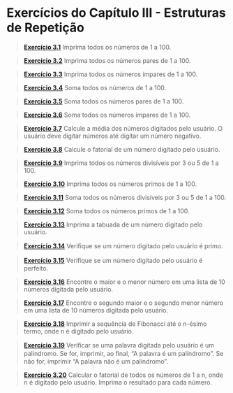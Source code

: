 # Exercícios do Capítulo III - Estruturas de Repetição

> **[Exercício 3.1](https://github.com/ThallesCansi/Programacao-para-Web/blob/master/1%C2%BA%20Bimestre/Cap%C3%ADtulo%20III%20-%20Estruturas%20de%20Repeti%C3%A7%C3%A3o/Exercise%203.1.py)**  Imprima todos os números de 1 a 100. 

> **[Exercício 3.2](https://github.com/ThallesCansi/Programacao-para-Web/blob/master/1%C2%BA%20Bimestre/Cap%C3%ADtulo%20III%20-%20Estruturas%20de%20Repeti%C3%A7%C3%A3o/Exercise%203.2.py)**  Imprima todos os números pares de 1 a 100.

> **[Exercício 3.3](https://github.com/ThallesCansi/Programacao-para-Web/blob/master/1%C2%BA%20Bimestre/Cap%C3%ADtulo%20III%20-%20Estruturas%20de%20Repeti%C3%A7%C3%A3o/Exercise%203.3.py)**  Imprima todos os números ímpares de 1 a 100.

> **[Exercício 3.4](https://github.com/ThallesCansi/Programacao-para-Web/blob/master/1%C2%BA%20Bimestre/Cap%C3%ADtulo%20III%20-%20Estruturas%20de%20Repeti%C3%A7%C3%A3o/Exercise%203.4.py)**  Soma todos os números de 1 a 100.

> **[Exercício 3.5](https://github.com/ThallesCansi/Programacao-para-Web/blob/master/1%C2%BA%20Bimestre/Cap%C3%ADtulo%20III%20-%20Estruturas%20de%20Repeti%C3%A7%C3%A3o/Exercise%203.5.py)**  Soma todos os números pares de 1 a 100.

> **[Exercício 3.6](https://github.com/ThallesCansi/Programacao-para-Web/blob/master/1%C2%BA%20Bimestre/Cap%C3%ADtulo%20III%20-%20Estruturas%20de%20Repeti%C3%A7%C3%A3o/Exercise%203.6.py)**  Soma todos os números ímpares de 1 a 100.

> **[Exercício 3.7](https://github.com/ThallesCansi/Programacao-para-Web/blob/master/1%C2%BA%20Bimestre/Cap%C3%ADtulo%20III%20-%20Estruturas%20de%20Repeti%C3%A7%C3%A3o/Exercise%203.7.py)**  Calcule a média dos números digitados pelo usuário. O usuário deve digitar números até digitar um número negativo.

> **[Exercício 3.8](https://github.com/ThallesCansi/Programacao-para-Web/blob/master/1%C2%BA%20Bimestre/Cap%C3%ADtulo%20III%20-%20Estruturas%20de%20Repeti%C3%A7%C3%A3o/Exercise%203.8.py)**  Calcule o fatorial de um número digitado pelo usuário.

> **[Exercício 3.9](https://github.com/ThallesCansi/Programacao-para-Web/blob/master/1%C2%BA%20Bimestre/Cap%C3%ADtulo%20III%20-%20Estruturas%20de%20Repeti%C3%A7%C3%A3o/Exercise%203.9.py)**  Imprima todos os números divisíveis por 3 ou 5 de 1 a 100.

> **[Exercício 3.10](https://github.com/ThallesCansi/Programacao-para-Web/blob/master/1%C2%BA%20Bimestre/Cap%C3%ADtulo%20III%20-%20Estruturas%20de%20Repeti%C3%A7%C3%A3o/Exercise%203.10.py)**  Imprima todos os números primos de 1 a 100.

> **[Exercício 3.11](https://github.com/ThallesCansi/Programacao-para-Web/blob/master/1%C2%BA%20Bimestre/Cap%C3%ADtulo%20III%20-%20Estruturas%20de%20Repeti%C3%A7%C3%A3o/Exercise%203.11.py)**  Soma todos os números divisíveis por 3 ou 5 de 1 a 100.

> **[Exercício 3.12](https://github.com/ThallesCansi/Programacao-para-Web/blob/master/1%C2%BA%20Bimestre/Cap%C3%ADtulo%20III%20-%20Estruturas%20de%20Repeti%C3%A7%C3%A3o/Exercise%203.12.py)**  Soma todos os números primos de 1 a 100.

> **[Exercício 3.13](https://github.com/ThallesCansi/Programacao-para-Web/blob/master/1%C2%BA%20Bimestre/Cap%C3%ADtulo%20III%20-%20Estruturas%20de%20Repeti%C3%A7%C3%A3o/Exercise%203.13.py)**  Imprima a tabuada de um número digitado pelo usuário.

> **[Exercício 3.14](https://github.com/ThallesCansi/Programacao-para-Web/blob/master/1%C2%BA%20Bimestre/Cap%C3%ADtulo%20III%20-%20Estruturas%20de%20Repeti%C3%A7%C3%A3o/Exercise%203.14.py)**  Veriﬁque se um número digitado pelo usuário é primo.

> **[Exercício 3.15](https://github.com/ThallesCansi/Programacao-para-Web/blob/master/1%C2%BA%20Bimestre/Cap%C3%ADtulo%20III%20-%20Estruturas%20de%20Repeti%C3%A7%C3%A3o/Exercise%203.15.py)**  Veriﬁque se um número digitado pelo usuário é perfeito.

> **[Exercício 3.16](https://github.com/ThallesCansi/Programacao-para-Web/blob/master/1%C2%BA%20Bimestre/Cap%C3%ADtulo%20III%20-%20Estruturas%20de%20Repeti%C3%A7%C3%A3o/Exercise%203.16.py)**  Encontre o maior e o menor número em uma lista de 10 números digitada pelo usuário.

> **[Exercício 3.17](https://github.com/ThallesCansi/Programacao-para-Web/blob/master/1%C2%BA%20Bimestre/Cap%C3%ADtulo%20III%20-%20Estruturas%20de%20Repeti%C3%A7%C3%A3o/Exercise%203.17py)**  Encontre o segundo maior e o segundo menor número em uma lista de 10 números digitada pelo usuário.

> **[Exercício 3.18](https://github.com/ThallesCansi/Programacao-para-Web/blob/master/1%C2%BA%20Bimestre/Cap%C3%ADtulo%20III%20-%20Estruturas%20de%20Repeti%C3%A7%C3%A3o/Exercise%203.18.py)**  Imprimir a sequência de Fibonacci até o n-ésimo termo, onde n é digitado pelo usuário.

> **[Exercício 3.19](https://github.com/ThallesCansi/Programacao-para-Web/blob/master/1%C2%BA%20Bimestre/Cap%C3%ADtulo%20III%20-%20Estruturas%20de%20Repeti%C3%A7%C3%A3o/Exercise%203.19.py)**  Veriﬁcar se uma palavra digitada pelo usuário é um palíndromo. Se for, imprimir, ao ﬁnal, “A palavra é um palíndromo”. Se não for, imprimir “A palavra não é um palíndromo”.

> **[Exercício 3.20](https://github.com/ThallesCansi/Programacao-para-Web/blob/master/1%C2%BA%20Bimestre/Cap%C3%ADtulo%20III%20-%20Estruturas%20de%20Repeti%C3%A7%C3%A3o/Exercise%203.20.py)**  Calcular o fatorial de todos os números de 1 a n, onde n é digitado pelo usuário. Imprima o resultado para cada número.